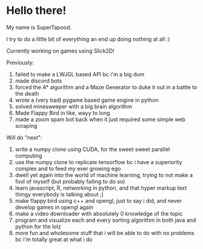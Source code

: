 # Hello there!

My name is SuperTapood. 

I try to do a little bit of everything an end up doing nothing at all :)

Currently working on games using Slick2D!

Previously:
1. failed to make a LWJGL based API bc i'm a big dum
2. made discord bots
3. forced the A* algorithm and a Maze Generator to duke it out in a battle to the death
4. wrote a (very bad) pygame based game engine in python
5. solved minesweeper with a big brain algorithm
6. Made Flappy Bird in like, wayy to long
7. made a zoom spam bot back when it just required some simple web scraping


Will do "next":
1. write a numpy clone using CUDA, for the sweet sweet parallel computing
2. use the numpy clone to replicate tensorflow bc i have a superiority complex and to feed my ever growing ego
3. dwell yet again into the world of machine learning, trying to not make a fool of myself (but probably failing to do so)
4. learn javascript, R, networking in python, and that hyper markup text thingy everybody is talking about ;)
5. make flappy bird using c++ and opengl, just to say i did, and never develop games in opengl again
6. make a video downloader with absolutely 0 knowledge of the topic
7. program and visualize each and every sorting algorithm in both java and python for the lolz
8. more fun and wholesome stuff that i will be able to do with no problems bc i'm totally great at what i do
